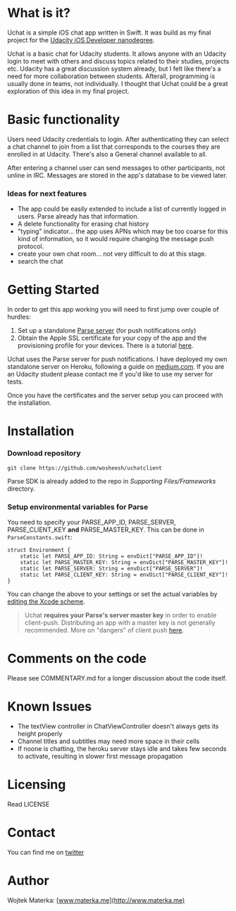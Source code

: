 
What is it?
===========
Uchat is a simple iOS chat app written in Swift. It was build as my final project for the [Udacity iOS Developer nanodegree](https://www.udacity.com/nanodegree). 

Uchat is a basic chat for Udacity students. It allows anyone with an Udacity login to meet with others and discuss topics related to their studies, projects etc. Udacity has a great discussion system already, but I felt like there's a need for more collaboration between students. Afterall, programming is usually done in teams, not individually. I thought that Uchat could be a great exploration of this idea in my final project.

Basic functionality
===================

Users need Udacity credentials to login. After authenticating they can select a chat channel to join from a list that corresponds to the courses they are enrolled in at Udacity. There's also a General channel available to all.

After entering a channel user can send messages to other participants, not unline in IRC. Messages are stored in the app's database to be viewed later.

### Ideas for next features

 - The app could be easily extended to include a list of currently logged in users. Parse already has that information.
 - A delete functionality for erasing chat history
 - "typing" indicator... the app uses APNs which may be too coarse for this kind of information, so it would require changing the message push protocol.
 - create your own chat room... not very difficult to do at this stage.
 - search the chat

Getting Started
===============
In order to get this app working you will need to first jump over couple of hurdles:

1. Set up a standalone [Parse server](https://github.com/ParsePlatform/parse-server) (for push notifications only)
2. Obtain the Apple SSL certificate for your copy of the app and the provisioning profile for your devices. There is a tutorial [here](https://github.com/ParsePlatform/PushTutorial/tree/master/iOS).

Uchat uses the Parse server for push notifications. I have deployed my own standalone server on Heroku, following a guide on [medium.com](https://medium.com/@timothy_whiting/setting-up-your-own-parse-server-568ee921333a#.33qq3k3hx). If you are an Udacity student please contact me if you'd like to use my server for tests.

Once you have the certificates and the server setup you can proceed with the installation.

Installation
============
### Download repository

`git clone https://github.com/wosheesh/uchatclient`

Parse SDK is already added to the repo in *Supporting Files/Frameworks* directory.

### Setup environmental variables for Parse
You need to specify your PARSE_APP_ID, PARSE_SERVER, PARSE_CLIENT_KEY **and** PARSE_MASTER_KEY. This can be done in `ParseConstants.swift`:

    struct Environment {
        static let PARSE_APP_ID: String = envDict["PARSE_APP_ID"]!
        static let PARSE_MASTER_KEY: String = envDict["PARSE_MASTER_KEY"]!
        static let PARSE_SERVER: String = envDict["PARSE_SERVER"]!
        static let PARSE_CLIENT_KEY: String = envDict["PARSE_CLIENT_KEY"]!
    }

You can change the above to your settings or set the actual variables by [editing the Xcode scheme](http://nshipster.com/launch-arguments-and-environment-variables/).
> Uchat **requires your Parse's server master key** in order to enable client-push. Distributing an app with a master key is not generally recommended. More on "dangers" of client push [here](http://blog.parse.com/learn/engineering/the-dangerous-world-of-client-push/).

Comments on the code
====================
Please see COMMENTARY.md for a longer discussion about the code itself.


Known Issues
============
 - The textView controller in ChatViewController doesn't always gets its height properly
 - Channel titles and subtitles may need more space in their cells
 - If noone is chatting, the heroku server stays idle and takes few seconds to activate, resulting in slower first message propagation

Licensing
=========
Read LICENSE

Contact
=======
You can find me on [twitter](https://twitter.com/wmaterka)

Author
======
Wojtek Materka: [www.materka.me](http://www.materka.me)
